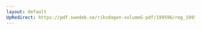 ```yaml
---
layout: default
UpRedirect: https://pdf.swedeb.se/riksdagen-volumeG-pdf/199596/reg_199596/reg_199596_0153.pdf
---
```

